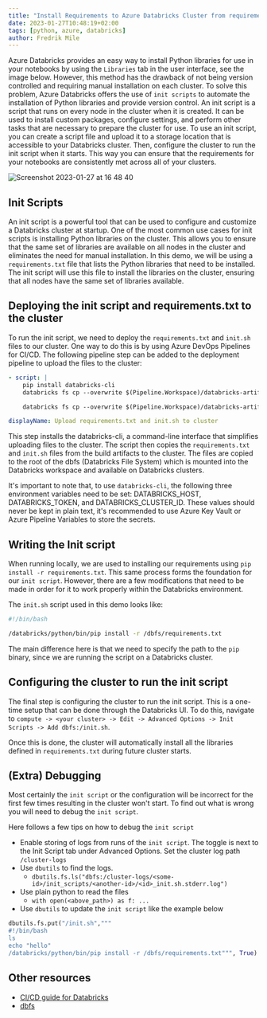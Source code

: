 ```yaml
---
title: "Install Requirements to Azure Databricks Cluster from requirements.txt"
date: 2023-01-27T10:48:19+02:00
tags: [python, azure, databricks]
author: Fredrik Mile
---
```


Azure Databricks provides an easy way to install Python libraries for use in your notebooks by using the `Libraries` tab in the user interface, see the image below. However, this method has the drawback of not being version controlled and requiring manual installation on each cluster. To solve this problem, Azure Databricks offers the use of `init scripts` to automate the installation of Python libraries and provide version control. An init script is a script that runs on every node in the cluster when it is created. It can be used to install custom packages, configure settings, and perform other tasks that are necessary to prepare the cluster for use. To use an init script, you can create a script file and upload it to a storage location that is accessible to your Databricks cluster. Then, configure the cluster to run the init script when it starts. This way you can ensure that the requirements for your notebooks are consistently met across all of your clusters.

![Screenshot 2023-01-27 at 16 48 40](https://user-images.githubusercontent.com/8545435/215132455-04642bf0-c1e5-4c5d-b013-958881c84d0f.jpg)

## Init Scripts

An init script is a powerful tool that can be used to configure and customize a Databricks cluster at startup. One of the most common use cases for init scripts is installing Python libraries on the cluster. This allows you to ensure that the same set of libraries are available on all nodes in the cluster and eliminates the need for manual installation. In this demo, we will be using a `requirements.txt` file that lists the Python libraries that need to be installed. The init script will use this file to install the libraries on the cluster, ensuring that all nodes have the same set of libraries available. 

## Deploying the init script and requirements.txt to the cluster

To run the init script, we need to deploy the `requirements.txt` and `init.sh` files to our cluster. One way to do this is by using Azure DevOps Pipelines for CI/CD. The following pipeline step can be added to the deployment pipeline to upload the files to the cluster:

```yaml
- script: |
	pip install databricks-cli
	databricks fs cp --overwrite $(Pipeline.Workspace)/databricks-artifact/requirements.txt dbfs:/requirements.txt

	databricks fs cp --overwrite $(Pipeline.Workspace)/databricks-artifact/init.sh dbfs:/init.sh

displayName: Upload requirements.txt and init.sh to cluster
```

This step installs the databricks-cli, a command-line interface that simplifies uploading files to the cluster. The script then copies the `requirements.txt` and `init.sh` files from the build artifacts to the cluster. The files are copied to the root of the dbfs (Databricks File System) which is mounted into the Databricks workspace and available on Databricks clusters.

It's important to note that, to use `databricks-cli`, the following three environment variables need to be set: DATABRICKS_HOST, DATABRICKS_TOKEN, and DATABRICKS_CLUSTER_ID. These values should never be kept in plain text, it's recommended to use Azure Key Vault or Azure Pipeline Variables to store the secrets.

## Writing the Init script

When running locally, we are used to installing our requirements using `pip install -r requirements.txt`. This same process forms the foundation for our `init script`. However, there are a few modifications that need to be made in order for it to work properly within the Databricks environment.

The `init.sh` script used in this demo looks like:

```bash
#!/bin/bash

/databricks/python/bin/pip install -r /dbfs/requirements.txt
```

The main difference here is that we need to specify the path to the `pip` binary, since we are running the script on a Databricks cluster.

## Configuring the cluster to run the init script

The final step is configuring the cluster to run the init script. This is a one-time setup that can be done through the Databricks UI. To do this, navigate to `compute -> <your cluster> -> Edit -> Advanced Options -> Init Scripts -> Add dbfs:/init.sh`.

Once this is done, the cluster will automatically install all the libraries defined in `requirements.txt` during future cluster starts.

## (Extra) Debugging

Most certainly the `init script` or the configuration will be incorrect for the first few times resulting in the cluster won't start.
To find out what is wrong you will need to debug the `init script`.

Here follows a few tips on how to debug the `init script`

- Enable storing of logs from runs of the `init script`.  The toggle is next to the Init Script tab under Advanced Options. Set the cluster log path `/cluster-logs`
- Use `dbutils` to find the logs. 
	- `dbutils.fs.ls("dbfs:/cluster-logs/<some-id>/init_scripts/<another-id>/<id>_init.sh.stderr.log")`
- Use plain python to read the files
	- `with open(<above_path>) as f: ...`
- Use `dbutils` to update the `init script` like the example below

```python
dbutils.fs.put("/init.sh","""
#!/bin/bash
ls
echo "hello"
/databricks/python/bin/pip install -r /dbfs/requirements.txt""", True)
```

## Other resources

- [CI/CD guide for Databricks](https://learn.microsoft.com/en-us/azure/databricks/dev-tools/ci-cd/ci-cd-azure-devops)
- [dbfs](https://learn.microsoft.com/en-us/azure/databricks/dbfs/)
